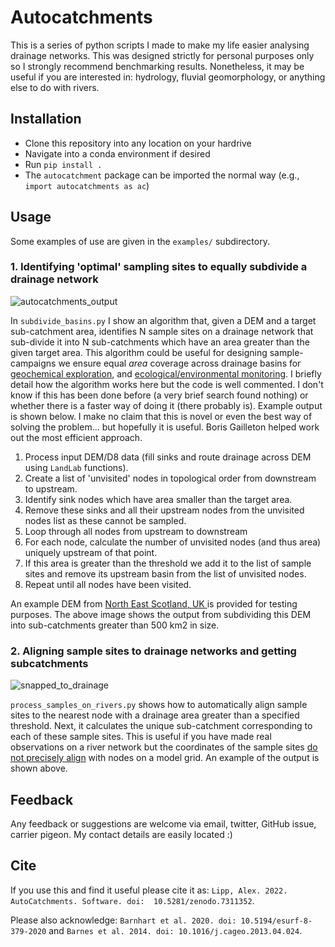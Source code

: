 # Autocatchments

This is a series of python scripts I made to make my life easier analysing drainage networks. This was designed strictly for personal purposes only so I strongly recommend benchmarking results. Nonetheless, it may be useful if you are interested in: hydrology, fluvial geomorphology, or anything else to do with rivers. 

## Installation 

- Clone this repository into any location on your hardrive 
- Navigate into a conda environment if desired
- Run `pip install .`
- The `autocatchment` package can be imported the normal way (e.g., `import autocatchments as ac`)

## Usage 

Some examples of use are given in the `examples/` subdirectory. 

### 1. Identifying 'optimal' sampling sites to equally subdivide a drainage network 

![autocatchments_output](https://user-images.githubusercontent.com/10188895/216290943-1c5dee11-f71f-4e68-a027-1a6093c92d9c.png)

In `subdivide_basins.py` I show an algorithm that, given a DEM and a target sub-catchment area, identifies N sample sites on a drainage network that sub-divide it into N sub-catchments which have an area greater than the given target area. This algorithm could be useful for designing sample-campaigns we ensure equal _area_ coverage across drainage basins for [geochemical exploration](https://doi.org/10.1016/0375-6742(87)90081-1), and [ecological/environmental monitoring](https://www.biorxiv.org/content/10.1101/2022.01.25.475970v1.abstract). I briefly detail how the algorithm works here but the code is well commented. I don't know if this has been done before (a very brief search found nothing) or whether there is a faster way of doing it (there probably is). Example output is shown below. I make no claim that this is novel or even the best way of solving the problem... but hopefully it is useful. Boris Gailleton helped work out the most efficient approach. 

1. Process input DEM/D8 data (fill sinks and route drainage across DEM using `LandLab` functions). 
2. Create a list of 'unvisited' nodes in topological order from downstream to upstream.
3. Identify sink nodes which have area smaller than the target area.
4. Remove these sinks and all their upstream nodes from the unvisited nodes list as these cannot be sampled.
5. Loop through all nodes from upstream to downstream 
6. For each node, calculate the number of unvisited nodes (and thus area) uniquely upstream of that point. 
7. If this area is greater than the threshold we add it to the list of sample sites and remove its upstream basin from the list of unvisited nodes.
8. Repeat until all nodes have been visited. 

An example DEM from [North East Scotland, UK ](https://agupubs.onlinelibrary.wiley.com/doi/full/10.1029/2021GC009838) is provided for testing purposes. The above image shows the output from subdividing this DEM into sub-catchments greater than 500 km2 in size. 

### 2. Aligning sample sites to drainage networks and getting subcatchments 

![snapped_to_drainage](https://user-images.githubusercontent.com/10188895/216292704-55f08d5c-69f5-4515-8611-aaa582843365.png)

`process_samples_on_rivers.py` shows how to automatically align sample sites to the nearest node with a drainage area greater than a specified threshold. Next, it calculates the unique sub-catchment corresponding to each of these sample sites. This is useful if you have made real observations on a river network but the coordinates of the sample sites [do not precisely align](https://onlinelibrary.wiley.com/doi/abs/10.1029/2007WR006507) with nodes on a model grid. An example of the output is shown above.

## Feedback 

Any feedback or suggestions are welcome via email, twitter, GitHub issue, carrier pigeon. My contact details are easily located :) 

## Cite

If you use this and find it useful please cite it as:
`Lipp, Alex. 2022. AutoCatchments. Software. doi:  10.5281/zenodo.7311352`. 

Please also acknowledge: `Barnhart et al. 2020. doi: 10.5194/esurf-8-379-2020` and `Barnes et al. 2014. doi: 10.1016/j.cageo.2013.04.024`.

